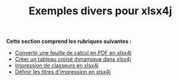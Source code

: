 ﻿---
title: Exemples divers pour xlsx4j
type: docs
weight: 20
url: /fr/java/miscellaneous-examples-for-xlsx4j/
---
**Cette section comprend les rubriques suivantes :**
- [Convertir une feuille de calcul en PDF en xlsx4j](/cells/fr/java/convert-spreadsheet-to-pdf-in-xlsx4j/)
- [Créer un tableau croisé dynamique dans xlsx4j](/cells/fr/java/create-pivot-table-in-xlsx4j/)
- [Impression de classeurs en xlsx4j](/cells/fr/java/printing-workbooks-in-xlsx4j/)
- [Définir les titres d'impression en xlsx4j](/cells/fr/java/set-print-titles-in-xlsx4j/)
